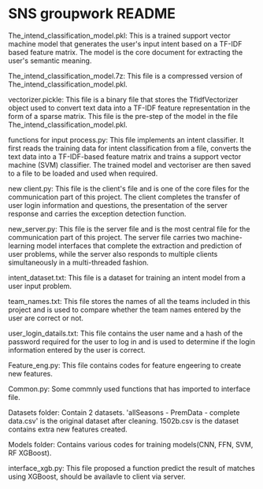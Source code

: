 # SNS groupwork README

The_intend_classification_model.pkl:
This is a trained support vector machine model that generates the user's input intent based on a TF-IDF based feature matrix. The model is the core document for extracting the user's semantic meaning.

The_intend_classification_model.7z:
This file is a compressed version of The_intend_classification_model.pkl.

vectorizer.pickle:
This file is a binary file that stores the TfidfVectorizer object used to convert text data into a TF-IDF feature representation in the form of a sparse matrix. This file is the pre-step of the model in the file The_intend_classification_model.pkl.

functions for input process.py:
This file implements an intent classifier. It first reads the training data for intent classification from a file, converts the text data into a TF-IDF-based feature matrix and trains a support vector machine (SVM) classifier. The trained model and vectoriser are then saved to a file to be loaded and used when required.

new client.py:
This file is the client's file and is one of the core files for the communication part of this project. The client completes the transfer of user login information and questions, the presentation of the server response and carries the exception detection function.

new_server.py:
This file is the server file and is the most central file for the communication part of this project. The server file carries two machine-learning model interfaces that complete the extraction and prediction of user problems, while the server also responds to multiple clients simultaneously in a multi-threaded fashion.

intent_dataset.txt:
This file is a dataset for training an intent model from a user input problem.

team_names.txt:
This file stores the names of all the teams included in this project and is used to compare whether the team names entered by the user are correct or not.

user_login_datails.txt:
This file contains the user name and a hash of the password required for the user to log in and is used to determine if the login information entered by the user is correct.

Feature_eng.py:
This file contains codes for feature engeering to create new features.

Common.py:
Some commnly used functions that has imported to interface file.

Datasets folder:
Contain 2 datasets. 'allSeasons - PremData - complete data.csv' is the original dataset after cleaning. 1502b.csv is the dataset contains extra new features created.

Models folder:
Contains various codes for training models(CNN, FFN, SVM, RF XGBoost).

interface_xgb.py:
This file proposed a function predict the result of matches using XGBoost, should be availavle to client via server.






